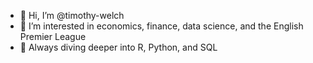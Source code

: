 - 👋 Hi, I’m @timothy-welch
- 👀 I’m interested in economics, finance, data science, and the English Premier League
- 🌱 Always diving deeper into R, Python, and SQL

<!---
timothy-welch/timothy-welch is a ✨ special ✨ repository because its `README.md` (this file) appears on your GitHub profile.
You can click the Preview link to take a look at your changes.
--->
